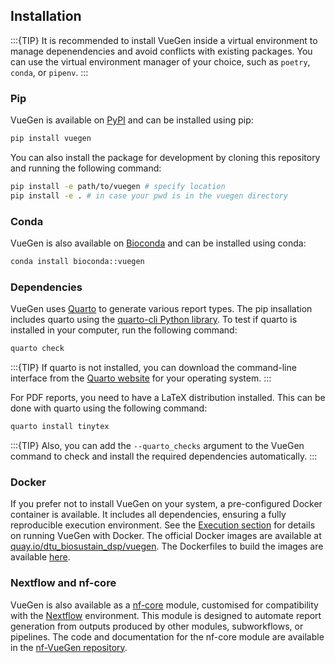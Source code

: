 ## Installation


:::{TIP}
It is recommended to install VueGen inside a virtual environment to manage depenendencies and avoid conflicts with existing packages. You can use the virtual environment manager of your choice, such as `poetry`, `conda`, or `pipenv`.
:::


### Pip

VueGen is available on [PyPI](https://pypi.org/project/vuegen/) and can be installed using pip:

```bash
pip install vuegen
```

You can also install the package for development by cloning this repository and running the following command:

```bash
pip install -e path/to/vuegen # specify location
pip install -e . # in case your pwd is in the vuegen directory
```

### Conda

VueGen is also available on [Bioconda](https://anaconda.org/bioconda/vuegen) and can be installed using conda:

```bash
conda install bioconda::vuegen
```

### Dependencies

VueGen uses [Quarto](https://quarto.org/) to generate various report types. The pip insallation includes quarto using the [quarto-cli Python library](https://pypi.org/project/quarto-cli/). To test if quarto is installed in your computer, run the following command:

```bash
quarto check
```

:::{TIP}
If quarto is not installed, you can download the command-line interface from the [Quarto website](https://quarto.org/docs/get-started/) for your operating system.
:::


For PDF reports, you need to have a LaTeX distribution installed. This can be done with quarto using the following command:

```bash
quarto install tinytex
```

:::{TIP}
Also, you can add the `--quarto_checks` argument to the VueGen command to check and install the required dependencies automatically.
:::


### Docker

If you prefer not to install VueGen on your system, a pre-configured Docker container is available. It includes all dependencies, ensuring a fully reproducible execution environment. See the [Execution section](#execution) for details on running VueGen with Docker. The official Docker images are available at [quay.io/dtu_biosustain_dsp/vuegen](https://quay.io/repository/dtu_biosustain_dsp/vuegen). The Dockerfiles to build the images are available [here](https://github.com/Multiomics-Analytics-Group/nf-vuegen/tree/main/Docker).

### Nextflow and nf-core

VueGen is also available as a [nf-core](https://nf-co.re/) module, customised for compatibility with the [Nextflow](https://www.nextflow.io/) environment. This module is designed to automate report generation from outputs produced by other modules, subworkflows, or pipelines. The code and documentation for the nf-core module are available in the [nf-VueGen repository](https://github.com/Multiomics-Analytics-Group/nf-vuegen/).